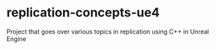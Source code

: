 # replication-concepts-ue4
Project that goes over various topics in replication using C++ in Unreal Engine
